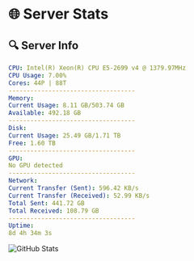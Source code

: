 # 🌐 Server Stats
## 🔍 Server Info
```yaml
CPU: Intel(R) Xeon(R) CPU E5-2699 v4 @ 1379.97MHz
CPU Usage: 7.00%
Cores: 44P | 88T
-----------------------------------
Memory:
Current Usage: 8.11 GB/503.74 GB
Available: 492.18 GB
-----------------------------------
Disk:
Current Usage: 25.49 GB/1.71 TB
Free: 1.60 TB
-----------------------------------
GPU:
No GPU detected
-----------------------------------
Network:
Current Transfer (Sent): 596.42 KB/s
Current Transfer (Received): 52.99 KB/s
Total Sent: 441.72 GB
Total Received: 108.79 GB
-----------------------------------
Uptime:
8d 4h 34m 3s
```
![GitHub Stats](https://img.shields.io/badge/Updated-2025-04-27_21:42:51-blue)